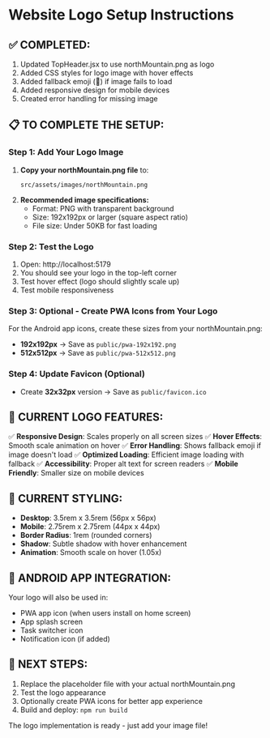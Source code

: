 # Website Logo Setup Instructions

## ✅ COMPLETED:
1. Updated TopHeader.jsx to use northMountain.png as logo
2. Added CSS styles for logo image with hover effects
3. Added fallback emoji (📖) if image fails to load
4. Added responsive design for mobile devices
5. Created error handling for missing image

## 📋 TO COMPLETE THE SETUP:

### Step 1: Add Your Logo Image
1. **Copy your northMountain.png file** to:
   ```
   src/assets/images/northMountain.png
   ```
2. **Recommended image specifications:**
   - Format: PNG with transparent background
   - Size: 192x192px or larger (square aspect ratio)
   - File size: Under 50KB for fast loading

### Step 2: Test the Logo
1. Open: http://localhost:5179
2. You should see your logo in the top-left corner
3. Test hover effect (logo should slightly scale up)
4. Test mobile responsiveness

### Step 3: Optional - Create PWA Icons from Your Logo
For the Android app icons, create these sizes from your northMountain.png:
- **192x192px** → Save as `public/pwa-192x192.png`
- **512x512px** → Save as `public/pwa-512x512.png`

### Step 4: Update Favicon (Optional)
- Create **32x32px** version → Save as `public/favicon.ico`

## 🎨 CURRENT LOGO FEATURES:

✅ **Responsive Design**: Scales properly on all screen sizes
✅ **Hover Effects**: Smooth scale animation on hover
✅ **Error Handling**: Shows fallback emoji if image doesn't load
✅ **Optimized Loading**: Efficient image loading with fallback
✅ **Accessibility**: Proper alt text for screen readers
✅ **Mobile Friendly**: Smaller size on mobile devices

## 🔧 CURRENT STYLING:
- **Desktop**: 3.5rem x 3.5rem (56px x 56px)
- **Mobile**: 2.75rem x 2.75rem (44px x 44px)
- **Border Radius**: 1rem (rounded corners)
- **Shadow**: Subtle shadow with hover enhancement
- **Animation**: Smooth scale on hover (1.05x)

## 📱 ANDROID APP INTEGRATION:
Your logo will also be used in:
- PWA app icon (when users install on home screen)
- App splash screen
- Task switcher icon
- Notification icon (if added)

## 🚀 NEXT STEPS:
1. Replace the placeholder file with your actual northMountain.png
2. Test the logo appearance
3. Optionally create PWA icons for better app experience
4. Build and deploy: `npm run build`

The logo implementation is ready - just add your image file!
